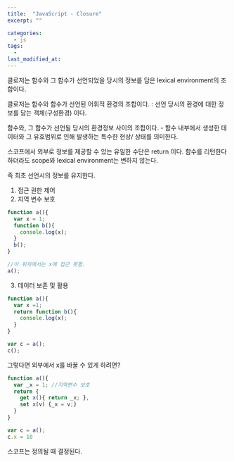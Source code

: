 ```yaml
---
title:  "JavaScript - Closure"
excerpt: ""

categories:
  - js
tags:
  -
last_modified_at: 
---
```


클로저는 함수와 그 함수가 선언되었을 당시의 정보를 담은 lexical environment의 조합이다. 

클로저는 함수와 함수가 선언된 어휘적 환경의 조합이다. : 선언 당시의 환경에 대한 정보를 담는 객체(구성환경) 이다.

함수와, 그 함수가 선언될 당시의 환경정보 사이의 조합이다. - 함수 내부에서 생성한 데이터와 그 유효범위로 인해 발생하는 특수한 현상/ 상태를 의미한다.

스코프에서 외부로 정보를 제공할 수 있는 유일한 수단은 return 이다. 함수를 리턴한다 하더라도 scope와 lexical environment는 변하지 않는다.

즉 최초 선언시의 정보를 유지한다.

1. 접근 권한 제어
2. 지역 변수 보호

```js
function a(){
  var x = 1;
  function b(){
    console.log(x);
  }
  b();
}

//이 위치에서는 x에 접근 못함.
a(); 
```

3. 데이터 보존 및 활용


```js
function a(){
  var x =1;
  return function b(){
    console.log(x);
  }
}

var c = a();
c();
```

그렇다면 외부에서 x를 바꿀 수 있게 하려면?

```js
function a(){
  var _x = 1; //지역변수 보호
  return {
    get x(){ return _x; },
    set x(v) {_x = v;}
  }
}

var c = a();
c.x = 10
```

스코프는 정의될 때 결정된다.
